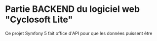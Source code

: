 # Partie BACKEND du logiciel web "Cyclosoft Lite"

Ce projet Symfony 5 fait office d'API pour que les données puissent
être